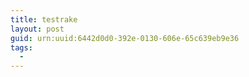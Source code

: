 ```yaml
---
title: testrake
layout: post
guid: urn:uuid:6442d0d0-392e-0130-606e-65c639eb9e36
tags:
  - 
---
```



